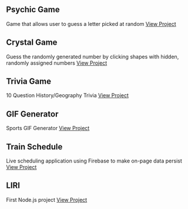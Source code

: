 <!-- ## Basic Portfolio
Scott Peterson's basic portfolio
[View Project](https://scottpetersonva.github.com/Homework/Basic-Portfolio) -->

## Psychic Game
Game that allows user to guess a letter picked at random
[View Project](https://github.com/scottpetersonva/Homework/tree/master/Psychic-Game)

<!-- ## Bootstrap Portfolio
Portfolio - Bootstrap
[View Project](https://scottpetersonva.github.com/Bootstrap-Portfolio)

## Responsive Portfolio
Portfolio - Responsive
[View Project](https://github.com/scottpetersonva/Homework/Responsive-Portfolio) -->

## Crystal Game
Guess the randomly generated number by clicking shapes with hidden, randomly assigned numbers
[View Project](https://github.com/scottpetersonva/Homework/tree/master/Crystal-Game)

## Trivia Game
10 Question History/Geography Trivia
[View Project](https://github.com/scottpetersonva/Homework/tree/master/Trivia-Game) 

## GIF Generator
Sports GIF Generator
[View Project](https://github.com/scottpetersonva/Homework/tree/master/Gif-Generator) 

## Train Schedule
Live scheduling application using Firebase to make on-page data persist
[View Project](https://github.com/scottpetersonva/Homework/tree/master/Train-Schedule) 

## LIRI
First Node.js project
[View Project](https://github.com/scottpetersonva/Homework/tree/master/liri-node-app) 